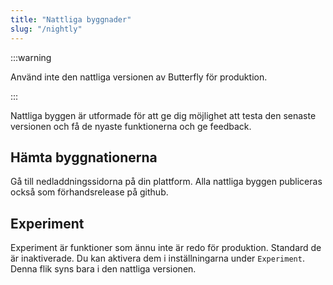 ```yaml
---
title: "Nattliga byggnader"
slug: "/nightly"
---
```


:::warning

Använd inte den nattliga versionen av Butterfly för produktion.

:::

Nattliga byggen är utformade för att ge dig möjlighet att testa den senaste versionen och få de nyaste funktionerna och ge feedback.

## Hämta byggnationerna

Gå till nedladdningssidorna på din plattform. Alla nattliga byggen publiceras också som förhandsrelease på github.

## Experiment

Experiment är funktioner som ännu inte är redo för produktion. Standard de är inaktiverade. Du kan aktivera dem i inställningarna under `Experiment`. Denna flik syns bara i den nattliga versionen.
